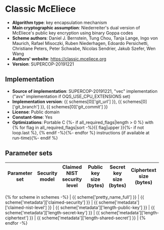 Classic McEliece
================

- **Algorithm type**: key encapsulation mechanism
- **Main cryptographic assumption**: Niederreiter's dual version of McEliece's public key encryption using binary Goppa codes
- **Scheme authors**: Daniel J. Bernstein, Tung Chou, Tanja Lange, Ingo von Maurich, Rafael Misoczki, Ruben Niederhagen, Edoardo Persichetti, Christiane Peters, Peter Schwabe, Nicolas Sendrier, Jakub Szefer, Wen Wang
- **Authors' website**: https://classic.mceliece.org
- **Version**: SUPERCOP-20191221

Implementation
--------------

- **Source of implementation**: SUPERCOP-20191221, "vec" implementation ("avx" implementation if OQS_USE_CPU_EXTENSIONS set)
- **Implementation version**: {{ schemes[0]['git_url'] }}, {{ schemes[0]['git_branch'] }}, {{ schemes[0]['git_commit'] }}
- **License**: Public domain
- **Constant-time**: Yes
- **Optimizations**: Portable C {%- if all_required_flags|length > 0 %} with {% for flag in all_required_flags|sort -%}{{ flag|upper }}{%- if not loop.last %}, {% endif -%}{%- endfor %} instructions (if available at run-time){%- endif %}

Parameter sets
--------------

| Parameter set             | Security model | Claimed NIST security level | Public key size (bytes) | Secret key size (bytes) | Ciphertext size (bytes) | Shared secret size (bytes) |
|---------------------------|----------------|-----------------------------|-------------------------|-------------------------|-------------------------|----------------------------|
{% for scheme in schemes -%}
| {{ scheme['pretty_name_full'] }} | {{ scheme['metadata']['claimed-security'] }} | {{ scheme['metadata']['claimed-nist-level'] }} | {{ scheme['metadata']['length-public-key'] }} | {{ scheme['metadata']['length-secret-key'] }} | {{ scheme['metadata']['length-ciphertext'] }} | {{ scheme['metadata']['length-shared-secret'] }} |
{% endfor -%}